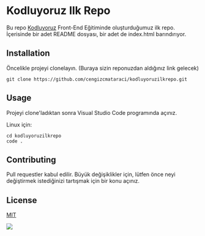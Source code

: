 #   Kodluyoruz Ilk Repo
Bu repo [Kodluyoruz](https://www.kodluyoruz.org/) Front-End Eğitiminde oluşturduğumuz ilk repo. İçerisinde bir adet README dosyası, bir adet de index.html barındırıyor.

## Installation
Öncelikle projeyi clonelayın. (Buraya sizin reponuzdan aldığınız link gelecek)
```
git clone https://github.com/cengizcmataraci/kodluyoruzilkrepo.git
```
## Usage
Projeyi clone'ladıktan sonra Visual Studio Code programında açınız.

Linux için:
```
cd kodluyoruzilkrepo
code .
```

## Contributing
Pull requestler kabul edilir. Büyük değişiklikler için, lütfen önce neyi değiştirmek istediğinizi tartışmak için bir konu açınız.

## License
[MIT](https://choosealicense.com/licenses/mit/)

![](https://imgyukle.com/f/2022/08/25/nxIwBc.png)

